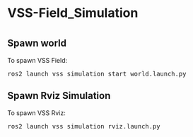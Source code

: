 <h1> VSS-Field_Simulation <h1>

<h2> Spawn world </h2>
<p> To spawn VSS Field:
<pre>
ros2 launch vss_simulation start_world.launch.py
</pre>

<h2> Spawn Rviz Simulation </h2>
<p> To spawn VSS Rviz:
<pre>
ros2 launch vss_simulation rviz.launch.py
</pre>


